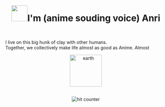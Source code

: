 <h1 align="center"><img src="https://media.tenor.com/images/f580b40a349dcb2d7cb93573e2329061/tenor.gif" width="50px"/>I'm (anime souding voice) Anri</h1>

<br>
<p>
  I live on this big hunk of clay with other humans.<br />
  Together, we collectively make life almost as good as Anime. Almost
</p>
<p align="center"><img align="center" src="earth.gif" alt="earth" width="100px"></p>
<br>


<div align="center">
  <img src="https://profile-counter.glitch.me/main/count.svg" alt="hit counter" align="center">
</div>
<br />
